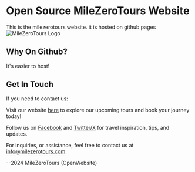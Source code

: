 # Open Source MileZeroTours Website

This is the milezerotours website. it is hosted on github pages
![MileZeroTours Logo](https://img1.wsimg.com/isteam/ip/5c6ba9e7-37f1-439d-a93e-54468808361e/BIG%20logo.jpg/:/rs=w:367,h:104,cg:true,m/cr=w:367,h:104/qt=q:95)

## Why On Github?
It's easier to host!


## Get In Touch

If you need to contact us:

Visit our website [here](https://www.milezerotours.com) to explore our upcoming tours and book your journey today!

Follow us on [Facebook](https://www.facebook.com/milezerotours) and [Twitter/X](https://www.X.com/milezerotours) for travel inspiration, tips, and updates.

For inquiries, or assistance, feel free to contact us at [info@milezerotours.com](mailto:info@milezerotours.com).

--2024 MileZeroTours (OpenWebsite)

